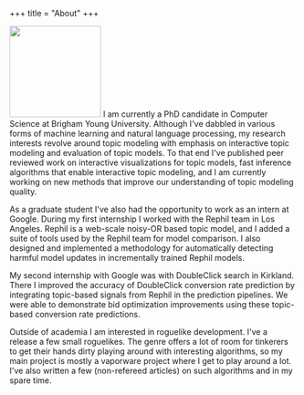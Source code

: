 +++
title = "About"
+++

<img src="/img/profile.jpg" class="img-thumbnail pull-left" style="height:160px">
I am currently a PhD candidate in Computer Science at Brigham Young University.
Although I've dabbled in various forms of machine learning and natural language
processing, my research interests revolve around topic modeling with emphasis
on interactive topic modeling and evaluation of topic models. To that end I've
published peer reviewed work on interactive visualizations for topic models,
fast inference algorithms that enable interactive topic modeling, and I am
currently working on new methods that improve our understanding of topic
modeling quality.

As a graduate student I've also had the opportunity to work as an intern at
Google. During my first internship I worked with the Rephil team in Los
Angeles. Rephil is a web-scale noisy-OR based topic model, and I added a suite
of tools used by the Rephil team for model comparison. I also designed and
implemented a methodology for automatically detecting harmful model updates in
incrementally trained Rephil models.

My second internship with Google was with DoubleClick search in Kirkland. There
I improved the accuracy of DoubleClick conversion rate prediction by
integrating topic-based signals from Rephil in the prediction pipelines. We
were able to demonstrate bid optimization improvements using these topic-based
conversion rate predictions.

Outside of academia I am interested in roguelike development. I've a release a
few small roguelikes. The genre offers a lot of room for tinkerers to get their
hands dirty playing around with interesting algorithms, so my main project is
mostly a vaporware project where I get to play around a lot. I've also written
a few (non-refereed articles) on such algorithms and in my spare time.
